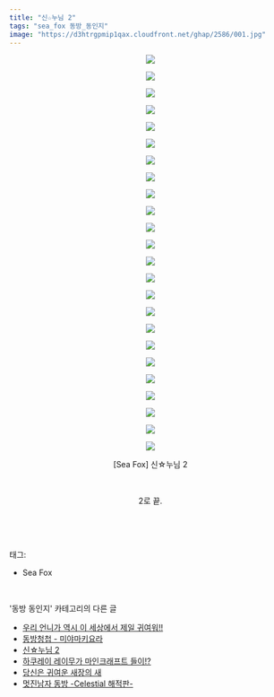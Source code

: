 ```yaml
---
title: "신☆누님 2"
tags: "sea_fox 동방_동인지"
image: "https://d3htrgpmip1qax.cloudfront.net/ghap/2586/001.jpg"
---
```

<div class="article">
<p style="text-align: center; clear: none; float: none;"><img src="{{ site.imgserver5 }}/ghap/2586/001.jpg"/></p>
<p style="text-align: center; clear: none; float: none;"><img src="{{ site.imgserver5 }}/ghap/2586/002.jpg"/></p>
<p style="text-align: center; clear: none; float: none;"><img src="{{ site.imgserver5 }}/ghap/2586/003.jpg"/></p>
<p style="text-align: center; clear: none; float: none;"><img src="{{ site.imgserver5 }}/ghap/2586/004.jpg"/></p>
<p style="text-align: center; clear: none; float: none;"><img src="{{ site.imgserver5 }}/ghap/2586/005.jpg"/></p>
<p style="text-align: center; clear: none; float: none;"><img src="{{ site.imgserver5 }}/ghap/2586/006.jpg"/></p>
<p style="text-align: center; clear: none; float: none;"><img src="{{ site.imgserver5 }}/ghap/2586/007.jpg"/></p>
<p style="text-align: center; clear: none; float: none;"><img src="{{ site.imgserver5 }}/ghap/2586/008.jpg"/></p>
<p style="text-align: center; clear: none; float: none;"><img src="{{ site.imgserver5 }}/ghap/2586/009.jpg"/></p>
<p style="text-align: center; clear: none; float: none;"><img src="{{ site.imgserver5 }}/ghap/2586/010.jpg"/></p>
<p style="text-align: center; clear: none; float: none;"><img src="{{ site.imgserver5 }}/ghap/2586/011.jpg"/></p>
<p style="text-align: center; clear: none; float: none;"><img src="{{ site.imgserver5 }}/ghap/2586/012.jpg"/></p>
<p style="text-align: center; clear: none; float: none;"><img src="{{ site.imgserver5 }}/ghap/2586/013.jpg"/></p>
<p style="text-align: center; clear: none; float: none;"><img src="{{ site.imgserver5 }}/ghap/2586/014.jpg"/></p>
<p style="text-align: center; clear: none; float: none;"><img src="{{ site.imgserver5 }}/ghap/2586/015.jpg"/></p>
<p style="text-align: center; clear: none; float: none;"><img src="{{ site.imgserver5 }}/ghap/2586/016.jpg"/></p>
<p style="text-align: center; clear: none; float: none;"><img src="{{ site.imgserver5 }}/ghap/2586/017.jpg"/></p>
<p style="text-align: center; clear: none; float: none;"><img src="{{ site.imgserver5 }}/ghap/2586/018.jpg"/></p>
<p style="text-align: center; clear: none; float: none;"><img src="{{ site.imgserver5 }}/ghap/2586/019.jpg"/></p>
<p style="text-align: center; clear: none; float: none;"><img src="{{ site.imgserver5 }}/ghap/2586/020.jpg"/></p>
<p style="text-align: center; clear: none; float: none;"><img src="{{ site.imgserver5 }}/ghap/2586/021.jpg"/></p>
<p style="text-align: center; clear: none; float: none;"><img src="{{ site.imgserver5 }}/ghap/2586/022.jpg"/></p>
<p style="text-align: center; clear: none; float: none;"><img src="{{ site.imgserver5 }}/ghap/2586/023.jpg"/></p>
<p style="text-align: center; clear: none; float: none;"><img src="{{ site.imgserver5 }}/ghap/2586/024.jpg"/></p>
<p style="text-align: center; clear: none; float: none;">[Sea Fox] 신☆누님 2</p>
<p style="text-align: center; clear: none; float: none;"><br/></p>
<p style="text-align: center; clear: none; float: none;">2로 끝.</p>
<p><br/></p>
</div><br/>
<div class="tagTrail">
<p>태그: </p>
<ul>
<li>Sea Fox</li>
</ul>
</div><br/>
<div class="another">
<p>'동방 동인지' 카테고리의 다른 글</p>
<ul>
<li><a href="/ghap_2588">우리 언니가 역시 이 세상에서 제일 귀여워!!</a></li>
<li><a href="/ghap_2587">동방청첩 - 미야마키요라</a></li>
<li><a href="/ghap_2586">신☆누님 2</a></li>
<li><a href="/ghap_2585">하쿠레이 레이무가 마인크래프트 들이!?</a></li>
<li><a href="/ghap_2584">당신은 귀여운 새장의 새</a></li>
<li><a href="/ghap_2583">멋진남자 동방 -Celestial 해적판-</a></li>
</ul>
</div><br/>
<div class="cb_module cb_fluid">
<div class="cb_wrt cb_profile">
</div><!-- commentList close -->
</div><br/>
